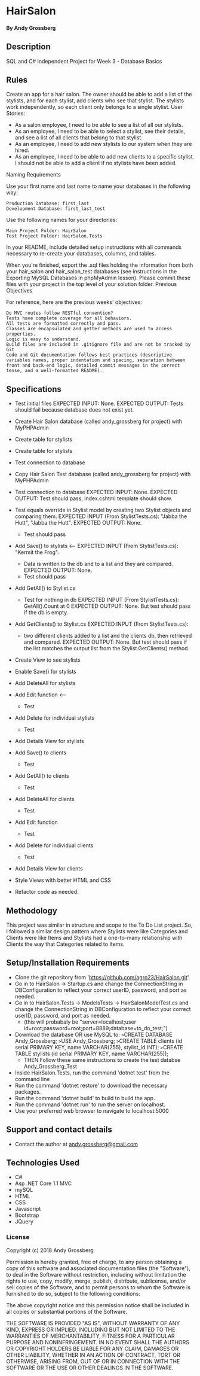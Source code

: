 # HairSalon

#### By Andy Grossberg

## Description
SQL and C# Independent Project for Week 3 - Database Basics

## Rules
Create an app for a hair salon. The owner should be able to add a list of the stylists, and for each stylist, add clients who see that stylist. The stylists work independently, so each client only belongs to a single stylist.
User Stories:
* As a salon employee, I need to be able to see a list of all our stylists.
* As an employee, I need to be able to select a stylist, see their details, and see a list of all clients that belong to that stylist.
* As an employee, I need to add new stylists to our system when they are hired.
* As an employee, I need to be able to add new clients to a specific stylist. I should not be able to add a client if no stylists have been added.

Naming Requirements

Use your first name and last name to name your databases in the following way:

    Production Database: first_last
    Development Database: first_last_test

Use the following names for your directories:

    Main Project Folder: HairSalon
    Test Project Folder: HairSalon.Tests

In your README, include detailed setup instructions with all commands necessary to re-create your databases, columns, and tables.

When you're finished, export the .sql files holding the information from both your hair_salon and hair_salon_test databases (see instructions in the Exporting MySQL Databases in phpMyAdmin lesson). Please commit these files with your project in the top level of your solution folder.
Previous Objectives

For reference, here are the previous weeks' objectives:

    Do MVC routes follow RESTful convention?
    Tests have complete coverage for all behaviors.
    All tests are formatted correctly and pass.
    Classes are encapsulated and getter methods are used to access properties.
    Logic is easy to understand.
    Build files are included in .gitignore file and are not be tracked by Git
    Code and Git documentation follows best practices (descriptive variables names, proper indentation and spacing, separation between front and back-end logic, detailed commit messages in the correct tense, and a well-formatted README).

## Specifications
* Test initial files
EXPECTED INPUT: None.
EXPECTED OUTPUT: Tests should fail because database does not exist yet.

* Create Hair Salon database (called andy_grossberg for project) with MyPHPAdmin

* Create table for stylists
* Create table for stylists

* Test connection to database

* Copy Hair Salon Test database (called andy_grossberg for project) with MyPHPAdmin

* Test connection  to database
EXPECTED INPUT: None.
EXPECTED OUTPUT: Test should pass, index.cshtml template should show.

* Test equals override in Stylist model by creating two Stylist objects and comparing them.
EXPECTED INPUT (From StylistTests.cs): "Jabba the Hutt", "Jabba the Hutt".
EXPECTED OUTPUT: None.
  - Test should pass

* Add Save() to stylists <--
EXPECTED INPUT (From StylistTests.cs): "Kermit the Frog".
  - Data is written to the db and to a list and they are compared.
EXPECTED OUTPUT: None.
  - Test should pass

* Add GetAll() to Stylist.cs
  - Test for nothing in db
EXPECTED INPUT (From StylistTests.cs): GetAll().Count at 0
EXPECTED OUTPUT: None. But test should pass if the db is empty.

* Add GetClients() to Stylist.cs
EXPECTED INPUT (From StylistTests.cs):
  - two different clients added to a list and the clients db, then retrieved and compared.
EXPECTED OUTPUT: None. But test should pass if the list matches the output list from the Stylist.GetClients() method.

* Create View to see stylists
* Enable Save() for stylists

* Add DeleteAll for stylists

* Add Edit function <-- 
  - Test
* Add Delete for individual stylists
  - Test
* Add Details View for stylists

* Add Save() to clients
  - Test
* Add GetAll() to clients
  - Test
* Add DeleteAll for clients
  - Test
* Add Edit function
  - Test
* Add Delete for individual clients
  - Test
* Add Details View for clients

* Style Views with better HTML and CSS

* Refactor code as needed.

## Methodology
This project was similar in structure and scope to the To Do List project. So, I followed a similar design pattern where Stylists were like Categories and Clients were like Items and Stylists had a one-to-many relationship with Clients the way that Categories related to Items.

## Setup/Installation Requirements

* Clone the git repository from 'https://github.com/agro23/HairSalon.git'.
* Go in to HairSalon -> Startup.cs and change the ConnectionString in DBConfiguration to reflect your correct userID, password, and port as needed.
* Go in to HairSalon.Tests -> ModelsTests -> HairSalonModelTest.cs and change the ConnectionString in DBConfiguration to reflect your correct userID, password, and port as needed.
  - (this will probabaly be "server=localhost;user id=root;password=root;port=8889;database=to_do_test;")
* Download the database OR use MySQL to:
  `>`CREATE DATABASE Andy_Grossberg;
  `>`USE Andy_Grossberg;
  `>`CREATE TABLE clients (id serial PRIMARY KEY, name VARCHAR(255), stylist_id INT);
  `>`CREATE TABLE stylists (id serial PRIMARY KEY, name VARCHAR(255));
    * THEN Follow these same instructions to create the test databse Andy_Grossberg_Test
* Inside HairSalon.Tests, run the command 'dotnet test' from the command line
* Run the command 'dotnet restore' to download the necessary packages.
* Run the command 'dotnet build' to build to build the app.
* Run the command 'dotnet run' to run the server on localhost.
* Use your preferred web browser to navigate to localhost:5000

## Support and contact details

* Contact the author at andy.grossberg@gmail.com

## Technologies Used

* C#
* Asp .NET Core 1.1 MVC
* mySQL
* HTML
* CSS
* Javascript
* Bootstrap
* JQuery

### License

Copyright (c) 2018 Andy Grossberg

Permission is hereby granted, free of charge, to any person obtaining a copy of this software and associated documentation files (the "Software"), to deal in the Software without restriction, including without limitation the rights to use, copy, modify, merge, publish, distribute, sublicense, and/or sell copies of the Software, and to permit persons to whom the Software is furnished to do so, subject to the following conditions:

The above copyright notice and this permission notice shall be included in all copies or substantial portions of the Software.

THE SOFTWARE IS PROVIDED "AS IS", WITHOUT WARRANTY OF ANY KIND, EXPRESS OR IMPLIED, INCLUDING BUT NOT LIMITED TO THE WARRANTIES OF MERCHANTABILITY, FITNESS FOR A PARTICULAR PURPOSE AND NONINFRINGEMENT. IN NO EVENT SHALL THE AUTHORS OR COPYRIGHT HOLDERS BE LIABLE FOR ANY CLAIM, DAMAGES OR OTHER LIABILITY, WHETHER IN AN ACTION OF CONTRACT, TORT OR OTHERWISE, ARISING FROM, OUT OF OR IN CONNECTION WITH THE SOFTWARE OR THE USE OR OTHER DEALINGS IN THE SOFTWARE.
